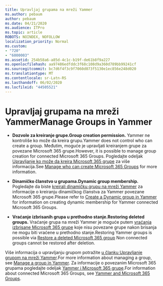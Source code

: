 ```yaml
---
title: Upravljaj grupama na mreži Yammer
ms.author: pebaum
author: pebaum
ms.date: 04/21/2020
ms.audience: ITPro
ms.topic: article
ROBOTS: NOINDEX, NOFOLLOW
localization_priority: Normal
ms.custom:
- "720"
- "6000003"
ms.assetid: 254b58a6-a85d-4c1c-b19f-de61b8f9a227
ms.openlocfilehash: aa97486edfddc3f68c108d9a360d789bb99241cf
ms.sourcegitcommit: bc7d6f4f3c9f7060d073f5130e1ec856e248d020
ms.translationtype: MT
ms.contentlocale: sr-Latn-RS
ms.lasthandoff: 06/02/2020
ms.locfileid: "44505521"
---
```

# <a name="manage-groups-in-yammer"></a><span data-ttu-id="28530-102">Upravljaj grupama na mreži Yammer</span><span class="sxs-lookup"><span data-stu-id="28530-102">Manage Groups in Yammer</span></span>

- <span data-ttu-id="28530-103">**Dozvole za kreiranje grupe.**</span><span class="sxs-lookup"><span data-stu-id="28530-103">**Group creation permission.**</span></span> <span data-ttu-id="28530-104">Yammer ne kontroliše ko može da kreira grupu.</span><span class="sxs-lookup"><span data-stu-id="28530-104">Yammer does not control who can create a group.</span></span> <span data-ttu-id="28530-105">Međutim, moguće je upravljati kreiranjem grupe za povezane Microsoft 365 grupe.</span><span class="sxs-lookup"><span data-stu-id="28530-105">However, it is possible to manage group creation for connected Microsoft 365 Groups.</span></span> <span data-ttu-id="28530-106">Pogledajte odeljak [Upravljanje ko može da kreira Microsoft 365 grupe](https://docs.microsoft.com/microsoft-365/admin/create-groups/manage-creation-of-groups) za više informacija.</span><span class="sxs-lookup"><span data-stu-id="28530-106">See [Manage who can create Microsoft 365 Groups](https://docs.microsoft.com/microsoft-365/admin/create-groups/manage-creation-of-groups) for more information.</span></span>

- <span data-ttu-id="28530-107">**Dinamičko članstvo u grupama.**</span><span class="sxs-lookup"><span data-stu-id="28530-107">**Dynamic group membership.**</span></span> <span data-ttu-id="28530-108">Pogledajte da biste [kreirali dinamičku grupu na mreži Yammer](https://docs.microsoft.com/yammer/manage-yammer-groups/create-a-dynamic-group) za informacije o kreiranju dinamičkog članstva za Yammer povezane Microsoft 365 grupe.</span><span class="sxs-lookup"><span data-stu-id="28530-108">Please refer to [Create a Dynamic group in Yammer](https://docs.microsoft.com/yammer/manage-yammer-groups/create-a-dynamic-group) for information on creating dynamic membership for Yammer connected Microsoft 365 Groups.</span></span>

- <span data-ttu-id="28530-109">**Vraćanje izbrisanih grupa u prethodno stanje.**</span><span class="sxs-lookup"><span data-stu-id="28530-109">**Restoring deleted groups.**</span></span> <span data-ttu-id="28530-110">Vraćanje grupa na mreži Yammer je moguće putem [vraćanja izbrisane Microsoft 365 grupe](https://docs.microsoft.com/microsoft-365/admin/create-groups/restore-deleted-group) koje nisu povezane grupe nakon brisanja ne mogu biti vraćene u prethodno stanje.</span><span class="sxs-lookup"><span data-stu-id="28530-110">Restoring Yammer groups is possible via [Restore a deleted Microsoft 365 group](https://docs.microsoft.com/microsoft-365/admin/create-groups/restore-deleted-group) Non connected groups cannot be restored after deletion.</span></span>

<span data-ttu-id="28530-111">Više informacija o upravljanju grupom potražite [u članku Upravljanje grupom na mreži Yammer](https://support.office.com/article/Manage-a-group-in-Yammer-6e05c6d6-5548-4c88-89cd-e6757a514ef2).</span><span class="sxs-lookup"><span data-stu-id="28530-111">For more information about managing a group, see [Manage a group in Yammer](https://support.office.com/article/Manage-a-group-in-Yammer-6e05c6d6-5548-4c88-89cd-e6757a514ef2).</span></span> <span data-ttu-id="28530-112">Za informacije o povezanim Microsoft 365 grupama pogledajte odeljak [Yammer i Microsoft 365 grupe](https://docs.microsoft.com/yammer/manage-yammer-groups/yammer-and-office-365-groups).</span><span class="sxs-lookup"><span data-stu-id="28530-112">For information about connected Microsoft 365 Groups, see [Yammer and Microsoft 365 Groups](https://docs.microsoft.com/yammer/manage-yammer-groups/yammer-and-office-365-groups).</span></span>
  